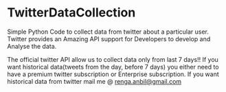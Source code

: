 # TwitterDataCollection
Simple Python Code to collect data from twitter about a particular user. Twitter provides an Amazing API support for Developers to develop and Analyse the data.


The official twitter API allow us to collect data only from last 7 days!!
If you want historical data(tweets from the day,  before 7 days) you either need to have a premium twitter subscription or Enterprise subscription.
If you want historical data from twitter 
mail me @ renga.anbil@gmail.com
